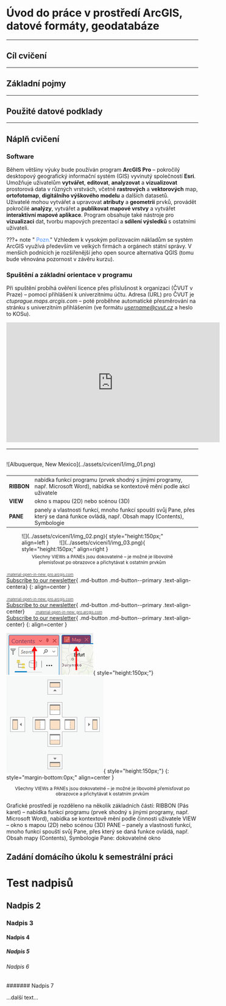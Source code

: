<style>
  .md-typeset__table {width:100%;}
  tbody {width: 100%;display: table;}
  h2 {font-weight:700 !important;}
  /*h3 {text-transform:uppercase !important;}*/
  .md-button {line-height:1.2; text-align:center;padding-top:5px !important;transition: all .1s ease-in-out !important;}
  .md-button:hover {transform: scale(1.04)}
  .md-button:hover {background-color:#46817b !important; color:#eee !important;border-color:#46817b !important}
  .md-button:focus {background-color:#46817b !important; color:#eee !important;border-color:#46817b !important}
  .md-button:first-child{color:red;}
  .md-button-top-text {font-size:.7em;font-weight:300;}
  /*.md-button-top-text-icon {font-size:smaller;vertical-align: -0px;}*/
  /*.p-align-center{text-align:center;}*/
  figcaption {font-size:12px;margin-top:5px !important;text-align:center;line-height:1.2em;}
</style>

# Úvod do práce v prostředí ArcGIS, datové formáty, geodatabáze

---

## Cíl cvičení


---

## Základní pojmy


---

## Použité datové podklady


---

## Náplň cvičení
### Software
Během většiny výuky bude používán program **ArcGIS Pro** – pokročilý desktopový geografický informační systém (GIS) vyvinutý společností **Esri**. Umožňuje uživatelům **vytvářet**, **editovat**, **analyzovat** a **vizualizovat** prostorová data v různých vrstvách, včetně **rastrových** a **vektorových** map, **ortofotomap**, **digitálního výškového modelu** a dalších datasetů.  
Uživatelé mohou vytvářet a upravovat **atributy** a **geometrii** prvků, provádět pokročilé **analýzy**, vytvářet a **publikovat mapové vrstvy** a vytvářet **interaktivní mapové aplikace**. Program obsahuje také nástroje pro **vizualizaci** dat, tvorbu mapových prezentací a **sdílení výsledků** s ostatními uživateli.  

???+ note "&nbsp;<span style="color:#448aff">Pozn.</span>"
      Vzhledem k vysokým pořizovacím nákladům se systém ArcGIS využívá především ve velkých firmách a orgánech státní správy. V menších podnicích je rozšířenější jeho open source alternativa QGIS (tomu bude věnována pozornost v závěru kurzu).


### Spuštění a základní orientace v programu
Při spuštění probíhá ověření licence přes příslušnost k organizaci (ČVUT v Praze) – pomocí přihlášení k univerzitnímu účtu. Adresa (URL) pro ČVUT je *ctuprague.maps.arcgis.com* – poté proběhne automatické přesměrování na stránku s univerzitním přihlášením (ve formátu *username@cvut.cz* a heslo to KOSu).
<div style="text-align: center;">
<iframe width="560" height="315" src="https://www.youtube.com/embed/8nDVpVmxM-0" title="YouTube video player" frameborder="0" allow="accelerometer; autoplay; clipboard-write; encrypted-media; gyroscope; picture-in-picture; web-share" allowfullscreen></iframe>
</div>

---
<br>
![Albuquerque, New Mexico](../assets/cviceni1/img_01.png)

<table style="width: 100%;">
  <tbody>
    <tr>
      <td markdown><strong>RIBBON</strong></td>
      <td>nabídka funkcí programu (prvek shodný s jinými programy, např. Microsoft Word), nabídka se kontextově mění podle akcí uživatele</td>
    </tr>
    <tr>
      <td><strong>VIEW</strong></td>
      <td>okno s mapou (2D) nebo scénou (3D)</td>
    </tr>
    <tr>
      <td><strong>PANE</strong></td>
      <td>panely a vlastnosti funkcí, mnoho funkcí spouští svůj Pane, přes který se daná funkce ovládá, např. Obsah mapy (Contents), Symbologie</td>
    </tr>
  </tbody>
</table>

<figure markdown>
  ![](../assets/cviceni1/img_02.png){ style="height:150px;" align=left }&nbsp;&nbsp;&nbsp;&nbsp;&nbsp;&nbsp;
  ![](../assets/cviceni1/img_03.png){ style="height:150px;" align=right }
  <figcaption>Všechny VIEWs a PANEs jsou dokovatelné – je možné je libovolně přemisťovat po obrazovce a přichytávat k ostatním prvkům</figcaption>
</figure>


[<span class="md-button-top-text"><span class="md-button-top-text-icon">:material-open-in-new:</span> pro.arcgis.com</span><br>Subscribe to our newsletter](#){ .md-button .md-button--primary .text-align-centera}
{: align=center }


[<span class="md-button-top-text"><span class="md-button-top-text-icon">:material-open-in-new:</span> pro.arcgis.com</span><br>Subscribe to our newsletter](#){ .md-button .md-button--primary .text-align-center}&nbsp;&nbsp;&nbsp;&nbsp;&nbsp;&nbsp;
[<span class="md-button-top-text"><span class="md-button-top-text-icon">:material-open-in-new:</span> pro.arcgis.com</span><br>Subscribe to our newsletter](#){ .md-button .md-button--primary .text-align-center}
{: align=center }

![](../assets/cviceni1/img_02.png){ style="height:150px;"}&nbsp;&nbsp;&nbsp;&nbsp;&nbsp;&nbsp;
![](../assets/cviceni1/img_03.png){ style="height:150px;"}
{: style="margin-bottom:0px;" align=center }
<figcaption>Všechny VIEWs a PANEs jsou dokovatelné – je možné je libovolně přemisťovat po obrazovce a přichytávat k ostatním prvkům</figcaption>


Grafické prostředí je rozděleno na několik základních částí:
RIBBON (Pás karet)	– nabídka funkcí programu (prvek shodný s jinými programy, např. Microsoft Word), nabídka se kontextově mění podle činnosti uživatele
VIEW	– okno s mapou (2D) nebo scénou (3D)
PANE	– panely a vlastnosti funkcí, mnoho funkcí spouští svůj Pane, přes který se daná funkce ovládá, např. Obsah mapy (Contents), Symbologie
Pane: dokovatelné okno


## Zadání domácího úkolu k semestrální práci



# Test nadpisů

## Nadpis 2

### Nadpis 3

#### Nadpis 4

##### Nadpis 5

###### Nadpis 6

####### Nadpis 7

...další text...
